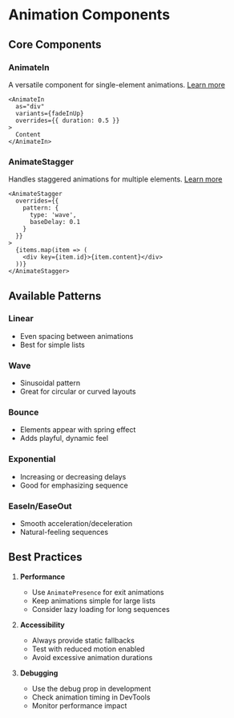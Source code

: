 # Animation Components

## Core Components

### AnimateIn
A versatile component for single-element animations. [Learn more](./AnimateIn.md)

```tsx
<AnimateIn
  as="div"
  variants={fadeInUp}
  overrides={{ duration: 0.5 }}
>
  Content
</AnimateIn>
```

### AnimateStagger
Handles staggered animations for multiple elements. [Learn more](./AnimateStagger.md)

```tsx
<AnimateStagger
  overrides={{
    pattern: {
      type: 'wave',
      baseDelay: 0.1
    }
  }}
>
  {items.map(item => (
    <div key={item.id}>{item.content}</div>
  ))}
</AnimateStagger>
```

## Available Patterns

### Linear
- Even spacing between animations
- Best for simple lists

### Wave
- Sinusoidal pattern
- Great for circular or curved layouts

### Bounce
- Elements appear with spring effect
- Adds playful, dynamic feel

### Exponential
- Increasing or decreasing delays
- Good for emphasizing sequence

### EaseIn/EaseOut
- Smooth acceleration/deceleration
- Natural-feeling sequences

## Best Practices

1. **Performance**
   - Use `AnimatePresence` for exit animations
   - Keep animations simple for large lists
   - Consider lazy loading for long sequences

2. **Accessibility**
   - Always provide static fallbacks
   - Test with reduced motion enabled
   - Avoid excessive animation durations

3. **Debugging**
   - Use the debug prop in development
   - Check animation timing in DevTools
   - Monitor performance impact
